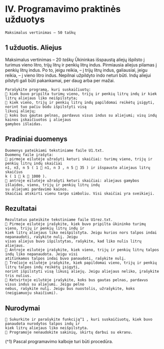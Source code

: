 # IV. Programavimo praktinės užduotys

```
Maksimalus vertinimas – 50 taškų
```
## 1 užduotis. Aliejus

Maksimalus vertinimas _–_ 20 _taškų_
Ūkininkas išspaustą aliejų išpilsto į turimus vieno litro, trijų litrų ir penkių litrų indus. Pirmiausia
aliejus pilamas į penkių litrų indus. Po to, jeigu reikia, – į trijų litrų indus, galiausiai, jeigu reikia, – į
vieno litro indus. Nepilnai užpildyto indo neturi būti. Indų aliejui pilstyti gali būti pakankamai, per daug
arba per mažai.

```
Parašykite programą, kuri suskaičiuotų:
 kiek buvo pripilta turimų vieno, trijų ir penkių litrų indų ir kiek litrų aliejaus liko neišpilstyta;
 kiek vieno, trijų ir penkių litrų indų papildomai reikėtų įsigyti, norint tuo pačiu būdu išpilstyti visą
likusį aliejų;
 koks bus gautas pelnas, pardavus visus indus su aliejumi; visų indų kainos įskaičiuotos į aliejaus
gamybos išlaidas.
```
## Pradiniai duomenys

```
Duomenys pateikiami tekstiniame faile U1.txt.
Duomenų faile įrašyta:
 pirmoje eilutėje užrašyti keturi skaičiai: turimų vieno, trijų ir penkių litrų indų skaičiai
n1, n3, n 5 ( 1  n1, n 3 , n 5  35 ) ir išspausto aliejaus litrų skaičius
k ( 1  k  1000 ).
 antroje eilutėje užrašyti keturi skaičiai: aliejaus gamybos išlaidos, vieno, trijų ir penkių litrų indų
su aliejumi pardavimo kainos.
Skaičiai atskirti vienu tarpo simboliu. Visi skaičiai yra sveikieji.
```
## Rezultatai

```
Rezultatus pateikite tekstiniame faile U1rez.txt.
 Pirmoje eilutėje įrašykite, kiek buvo pripilta ūkininko turimų vieno, trijų ir penkių litrų indų ir
kiek litrų aliejaus liko neišpilstyta. Jeigu kurios nors talpos indai nepanaudoti, rašykite nulį. Jeigu
visas aliejus buvo išpilstytas, rašykite, kad liko nulis litrų aliejaus.
 Antroje eilutėje įrašykite, kiek vieno, trijų ir penkių litrų talpos indų liko nepanaudota. Jeigu visi
atitinkamos talpos indai buvo panaudoti, rašykite nulį.
 Trečioje eilutėje įrašykite, kiek papildomai vieno, trijų ir penkių litrų talpos indų reikėtų įsigyti,
norint išpilstyti visą likusį aliejų. Jeigu aliejaus neliko, įrašykite tris nulius.
 Ketvirtoje eilutėje įrašykite, koks bus gautas pelnas, pardavus visus indus su aliejumi. Jeigu pelno
nebus, rašykite nulį. Jeigu bus nuostolis, užrašykite, koks (neigiamuoju skaičiumi).
```
## Nurodymai

```
 Sukurkite ir parašykite funkciją^1 , kuri suskaičiuotų, kiek buvo panaudota nurodytos talpos indų ir
kiek litrų aliejaus liko neišpilstyta.
 Programoje nenaudokite sakinių, skirtų darbui su ekranu.
```
(^1) Pascal programavimo kalboje turi būti procedūra.
